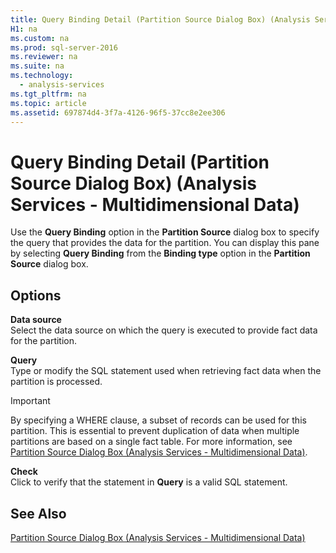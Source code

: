 ```yaml
---
title: Query Binding Detail (Partition Source Dialog Box) (Analysis Services - Multidimensional Data)
H1: na
ms.custom: na
ms.prod: sql-server-2016
ms.reviewer: na
ms.suite: na
ms.technology: 
  - analysis-services
ms.tgt_pltfrm: na
ms.topic: article
ms.assetid: 697874d4-3f7a-4126-96f5-37cc8e2ee306
---
```

# Query Binding Detail (Partition Source Dialog Box) (Analysis Services - Multidimensional Data)
  Use the **Query Binding** option in the **Partition Source** dialog box to specify the query that provides the data for the partition. You can display this pane by selecting **Query Binding** from the **Binding type** option in the **Partition Source** dialog box.  
  
## Options  
 **Data source**  
 Select the data source on which the query is executed to provide fact data for the partition.  
  
 **Query**  
 Type or modify the SQL statement used when retrieving fact data when the partition is processed.  
  
> [!IMPORTANT]  
>  By specifying a WHERE clause, a subset of records can be used for this partition. This is essential to prevent duplication of data when multiple partitions are based on a single fact table. For more information, see [Partition Source Dialog Box &#40;Analysis Services - Multidimensional Data&#41;](../../Topics/TopicNameNotContainA/Partition-Source-Dialog-Box--Analysis-Services---Multidimensional-Data-.md).  
  
 **Check**  
 Click to verify that the statement in **Query** is a valid SQL statement.  
  
## See Also  
 [Partition Source Dialog Box &#40;Analysis Services - Multidimensional Data&#41;](../../Topics/TopicNameNotContainA/Partition-Source-Dialog-Box--Analysis-Services---Multidimensional-Data-.md)  
  
  
